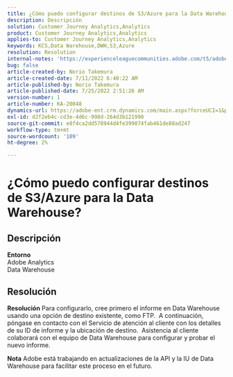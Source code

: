 ```yaml
---
title: ¿Cómo puedo configurar destinos de S3/Azure para la Data Warehouse?
description: Descripción
solution: Customer Journey Analytics,Analytics
product: Customer Journey Analytics,Analytics
applies-to: Customer Journey Analytics,Analytics
keywords: KCS,Data Warehouse,DWH,S3,Azure
resolution: Resolution
internal-notes: 'https://experienceleaguecommunities.adobe.com/t5/adobe-analytics-ideas/amazon-s3-support-for-data-warehouse/idi-p/341037  Azure example: https://jira.corp.adobe.com/browse/AN-259530  S3 example: https://jira.corp.adobe.com/browse/AN-294769'
bug: false
article-created-by: Norio Takemura
article-created-date: 7/11/2022 6:40:22 AM
article-published-by: Norio Takemura
article-published-date: 7/25/2022 2:51:26 AM
version-number: 1
article-number: KA-20048
dynamics-url: https://adobe-ent.crm.dynamics.com/main.aspx?forceUCI=1&pagetype=entityrecord&etn=knowledgearticle&id=d6a3af53-e400-ed11-82e4-00224809f805
exl-id: d2f2eb4c-cd3e-4d6c-998d-264d3b121990
source-git-commit: e8f4ca2dd578944d4fe399074fab461de88ad247
workflow-type: tm+mt
source-wordcount: '109'
ht-degree: 2%

---
```


# ¿Cómo puedo configurar destinos de S3/Azure para la Data Warehouse?

## Descripción

<b>Entorno</b>
<br>Adobe Analytics
<br>Data Warehouse

## Resolución


<b>Resolución</b>
Para configurarlo, cree primero el informe en Data Warehouse usando una opción de destino existente, como FTP.  A continuación, póngase en contacto con el Servicio de atención al cliente con los detalles de su ID de informe y la ubicación de destino.  Asistencia al cliente colaborará con el equipo de Data Warehouse para configurar y probar el nuevo informe.

<b>Nota</b>
Adobe está trabajando en actualizaciones de la API y la IU de Data Warehouse para facilitar este proceso en el futuro.
